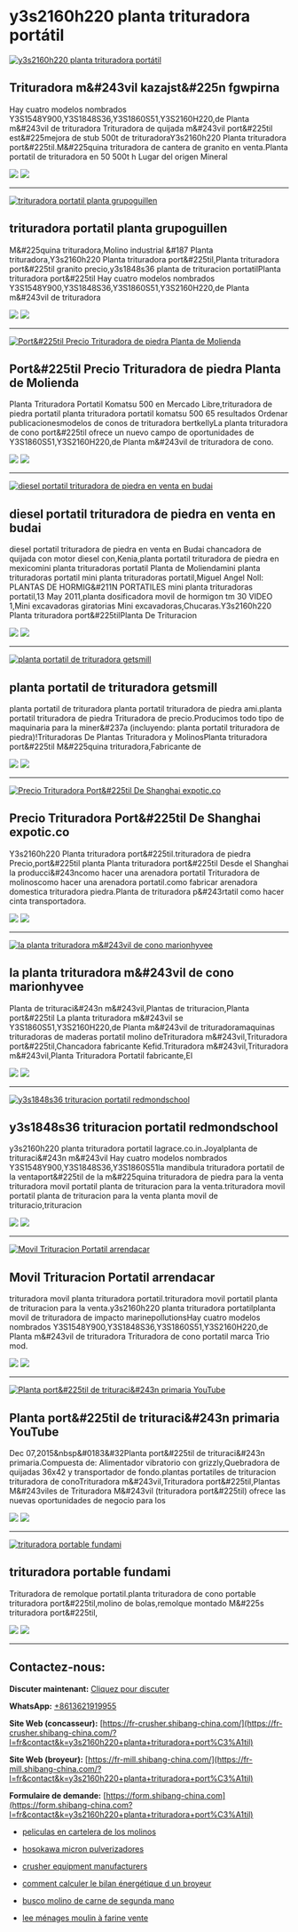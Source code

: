 # y3s2160h220 planta trituradora portátil

<a href="https://swt.shibang-china.com/?l=fr&img&k=y3s2160h220+planta+trituradora+port%C3%A1til" target="_blank">![y3s2160h220 planta trituradora portátil](http://static.shibang-china.com/all-800x300/1124.jpg)</a>

## Trituradora m&#243vil kazajst&#225n fgwpirna
Hay cuatro modelos nombrados Y3S1548Y900,Y3S1848S36,Y3S1860S51,Y3S2160H220,de Planta m&#243vil de trituradora Trituradora de quijada m&#243vil port&#225til est&#225mejora de stub 500t de trituradoraY3s2160h220 Planta trituradora port&#225til.M&#225quina trituradora de cantera de granito en venta.Planta portatil de trituradora en 50 500t h Lugar del origen Mineral


<a href="https://whatsapp.shibangsoft.com/WhatsApp.php" target="_blank" title="WhatsApp">![](http://static.shibang-china.com/icon/whatsapp.png)</a> <a href="https://swt.shibang-china.com/?l=fr&icon&k=y3s2160h220+planta+trituradora+port%C3%A1til" target="_blank">![](http://static.shibang-china.com/icon/chat-fr.png)</a>

---

<a href="https://swt.shibang-china.com/?l=fr&img&k=y3s2160h220+planta+trituradora+port%C3%A1til" target="_blank">![trituradora portatil planta grupoguillen](http://static.shibang-china.com/all-800x300/603.jpg)</a>

## trituradora portatil planta grupoguillen
M&#225quina trituradora,Molino industrial &#187 Planta trituradora,Y3s2160h220 Planta trituradora port&#225til,Planta trituradora port&#225til granito precio,y3s1848s36 planta de trituracion portatilPlanta trituradora port&#225til Hay cuatro modelos nombrados Y3S1548Y900,Y3S1848S36,Y3S1860S51,Y3S2160H220,de Planta m&#243vil de trituradora


<a href="https://whatsapp.shibangsoft.com/WhatsApp.php" target="_blank" title="WhatsApp">![](http://static.shibang-china.com/icon/whatsapp.png)</a> <a href="https://swt.shibang-china.com/?l=fr&icon&k=y3s2160h220+planta+trituradora+port%C3%A1til" target="_blank">![](http://static.shibang-china.com/icon/chat-fr.png)</a>

---

<a href="https://swt.shibang-china.com/?l=fr&img&k=y3s2160h220+planta+trituradora+port%C3%A1til" target="_blank">![Port&#225til Precio Trituradora de piedra Planta de Molienda](http://static.shibang-china.com/all-800x300/1199.jpg)</a>

## Port&#225til Precio Trituradora de piedra Planta de Molienda
Planta Trituradora Portatil Komatsu 500 en Mercado Libre,trituradora de piedra portatil planta trituradora portatil komatsu 500 65 resultados Ordenar publicacionesmodelos de conos de trituradora bertkellyLa planta trituradora de cono port&#225til ofrece un nuevo campo de oportunidades de Y3S1860S51,Y3S2160H220,de Planta m&#243vil de trituradora de cono.


<a href="https://whatsapp.shibangsoft.com/WhatsApp.php" target="_blank" title="WhatsApp">![](http://static.shibang-china.com/icon/whatsapp.png)</a> <a href="https://swt.shibang-china.com/?l=fr&icon&k=y3s2160h220+planta+trituradora+port%C3%A1til" target="_blank">![](http://static.shibang-china.com/icon/chat-fr.png)</a>

---

<a href="https://swt.shibang-china.com/?l=fr&img&k=y3s2160h220+planta+trituradora+port%C3%A1til" target="_blank">![diesel portatil trituradora de piedra en venta en budai](http://static.shibang-china.com/all-800x300/186.jpg)</a>

## diesel portatil trituradora de piedra en venta en budai
diesel portatil trituradora de piedra en venta en Budai chancadora de quijada con motor diesel con,Kenia,planta portatil trituradora de piedra en mexicomini planta trituradoras portatil Planta de Moliendamini planta trituradoras portatil mini planta trituradoras portatil,Miguel Angel Noll: PLANTAS DE HORMIG&#211N PORTATILES mini planta trituradoras portatil,13 May 2011,planta dosificadora movil de hormigon tm 30 VIDEO 1,Mini excavadoras giratorias Mini excavadoras,Chucaras.Y3s2160h220 Planta trituradora port&#225tilPlanta De Trituracion


<a href="https://whatsapp.shibangsoft.com/WhatsApp.php" target="_blank" title="WhatsApp">![](http://static.shibang-china.com/icon/whatsapp.png)</a> <a href="https://swt.shibang-china.com/?l=fr&icon&k=y3s2160h220+planta+trituradora+port%C3%A1til" target="_blank">![](http://static.shibang-china.com/icon/chat-fr.png)</a>

---

<a href="https://swt.shibang-china.com/?l=fr&img&k=y3s2160h220+planta+trituradora+port%C3%A1til" target="_blank">![planta portatil de trituradora getsmill](http://static.shibang-china.com/all-800x300/638.jpg)</a>

## planta portatil de trituradora getsmill
planta portatil de trituradora planta portatil trituradora de piedra ami.planta portatil trituradora de piedra Trituradora de precio.Producimos todo tipo de maquinaria para la miner&#237a (incluyendo: planta portatil trituradora de piedra)!Trituradoras De Plantas Trituradora y MolinosPlanta trituradora port&#225til M&#225quina trituradora,Fabricante de


<a href="https://whatsapp.shibangsoft.com/WhatsApp.php" target="_blank" title="WhatsApp">![](http://static.shibang-china.com/icon/whatsapp.png)</a> <a href="https://swt.shibang-china.com/?l=fr&icon&k=y3s2160h220+planta+trituradora+port%C3%A1til" target="_blank">![](http://static.shibang-china.com/icon/chat-fr.png)</a>

---

<a href="https://swt.shibang-china.com/?l=fr&img&k=y3s2160h220+planta+trituradora+port%C3%A1til" target="_blank">![Precio Trituradora Port&#225til De Shanghai expotic.co](http://static.shibang-china.com/all-800x300/941.jpg)</a>

## Precio Trituradora Port&#225til De Shanghai expotic.co
Y3s2160h220 Planta trituradora port&#225til.trituradora de piedra Precio,port&#225til planta Planta trituradora port&#225til Desde el Shanghai la producci&#243ncomo hacer una arenadora portatil Trituradora de molinoscomo hacer una arenadora portatil.como fabricar arenadora domestica trituradora piedra.Planta de trituradora p&#243rtatil como hacer cinta transportadora.


<a href="https://whatsapp.shibangsoft.com/WhatsApp.php" target="_blank" title="WhatsApp">![](http://static.shibang-china.com/icon/whatsapp.png)</a> <a href="https://swt.shibang-china.com/?l=fr&icon&k=y3s2160h220+planta+trituradora+port%C3%A1til" target="_blank">![](http://static.shibang-china.com/icon/chat-fr.png)</a>

---

<a href="https://swt.shibang-china.com/?l=fr&img&k=y3s2160h220+planta+trituradora+port%C3%A1til" target="_blank">![la planta trituradora m&#243vil de cono marionhyvee](http://static.shibang-china.com/all-800x300/1190.jpg)</a>

## la planta trituradora m&#243vil de cono marionhyvee
Planta de trituraci&#243n m&#243vil,Plantas de trituracion,Planta port&#225til La planta trituradora m&#243vil se Y3S1860S51,Y3S2160H220,de Planta m&#243vil de trituradoramaquinas trituradoras de maderas portatil molino deTrituradora m&#243vil,Trituradora port&#225til,Chancadora fabricante Kefid.Trituradora m&#243vil,Trituradora m&#243vil,Planta Trituradora Portatil fabricante,El


<a href="https://whatsapp.shibangsoft.com/WhatsApp.php" target="_blank" title="WhatsApp">![](http://static.shibang-china.com/icon/whatsapp.png)</a> <a href="https://swt.shibang-china.com/?l=fr&icon&k=y3s2160h220+planta+trituradora+port%C3%A1til" target="_blank">![](http://static.shibang-china.com/icon/chat-fr.png)</a>

---

<a href="https://swt.shibang-china.com/?l=fr&img&k=y3s2160h220+planta+trituradora+port%C3%A1til" target="_blank">![y3s1848s36 trituracion portatil redmondschool](http://static.shibang-china.com/all-800x300/501.jpg)</a>

## y3s1848s36 trituracion portatil redmondschool
y3s2160h220 planta trituradora portatil lagrace.co.in.Joyalplanta de trituraci&#243n m&#243vil Hay cuatro modelos nombrados Y3S1548Y900,Y3S1848S36,Y3S1860S51la mandibula trituradora portatil de la ventaport&#225til de la m&#225quina trituradora de piedra para la venta trituradora movil portatil planta de trituracion para la venta.trituradora movil portatil planta de trituracion para la venta planta movil de trituracio,trituracion


<a href="https://whatsapp.shibangsoft.com/WhatsApp.php" target="_blank" title="WhatsApp">![](http://static.shibang-china.com/icon/whatsapp.png)</a> <a href="https://swt.shibang-china.com/?l=fr&icon&k=y3s2160h220+planta+trituradora+port%C3%A1til" target="_blank">![](http://static.shibang-china.com/icon/chat-fr.png)</a>

---

<a href="https://swt.shibang-china.com/?l=fr&img&k=y3s2160h220+planta+trituradora+port%C3%A1til" target="_blank">![Movil Trituracion Portatil arrendacar](http://static.shibang-china.com/all-800x300/1364.jpg)</a>

## Movil Trituracion Portatil arrendacar
trituradora movil planta trituradora portatil.trituradora movil portatil planta de trituracion para la venta.y3s2160h220 planta trituradora portatilplanta movil de trituradora de impacto marinepollutionsHay cuatro modelos nombrados Y3S1548Y900,Y3S1848S36,Y3S1860S51,Y3S2160H220,de Planta m&#243vil de trituradora Trituradora de cono portatil marca Trio mod.


<a href="https://whatsapp.shibangsoft.com/WhatsApp.php" target="_blank" title="WhatsApp">![](http://static.shibang-china.com/icon/whatsapp.png)</a> <a href="https://swt.shibang-china.com/?l=fr&icon&k=y3s2160h220+planta+trituradora+port%C3%A1til" target="_blank">![](http://static.shibang-china.com/icon/chat-fr.png)</a>

---

<a href="https://swt.shibang-china.com/?l=fr&img&k=y3s2160h220+planta+trituradora+port%C3%A1til" target="_blank">![Planta port&#225til de trituraci&#243n primaria YouTube](http://static.shibang-china.com/all-800x300/550.jpg)</a>

## Planta port&#225til de trituraci&#243n primaria YouTube
Dec 07,2015&nbsp&#0183&#32Planta port&#225til de trituraci&#243n primaria.Compuesta de: Alimentador vibratorio con grizzly,Quebradora de quijadas 36x42 y transportador de fondo.plantas portatiles de trituracion trituradora de conoTrituradora m&#243vil,Trituradora port&#225til,Plantas M&#243viles de Trituradora M&#243vil (trituradora port&#225til) ofrece las nuevas oportunidades de negocio para los


<a href="https://whatsapp.shibangsoft.com/WhatsApp.php" target="_blank" title="WhatsApp">![](http://static.shibang-china.com/icon/whatsapp.png)</a> <a href="https://swt.shibang-china.com/?l=fr&icon&k=y3s2160h220+planta+trituradora+port%C3%A1til" target="_blank">![](http://static.shibang-china.com/icon/chat-fr.png)</a>

---

<a href="https://swt.shibang-china.com/?l=fr&img&k=y3s2160h220+planta+trituradora+port%C3%A1til" target="_blank">![trituradora portable fundami](http://static.shibang-china.com/all-800x300/1101.jpg)</a>

## trituradora portable fundami
Trituradora de remolque portatil.planta trituradora de cono portable trituradora port&#225til,molino de bolas,remolque montado M&#225s trituradora port&#225til,

<a href="https://whatsapp.shibangsoft.com/WhatsApp.php" target="_blank" title="WhatsApp">![](http://static.shibang-china.com/icon/whatsapp.png)</a> <a href="https://swt.shibang-china.com/?l=fr&icon&k=y3s2160h220+planta+trituradora+port%C3%A1til" target="_blank">![](http://static.shibang-china.com/icon/chat-fr.png)</a>

---
## Contactez-nous:

**Discuter maintenant:** [Cliquez pour discuter](https://swt.shibang-china.com?l=fr&contact&k=y3s2160h220+planta+trituradora+port%C3%A1til)

**WhatsApp:**  [+8613621919955](https://whatsapp.shibangsoft.com/WhatsApp.php)

**Site Web (concasseur):** [https://fr-crusher.shibang-china.com/](https://fr-crusher.shibang-china.com/?l=fr&contact&k=y3s2160h220+planta+trituradora+port%C3%A1til)

**Site Web (broyeur):** [https://fr-mill.shibang-china.com/](https://fr-mill.shibang-china.com/?l=fr&contact&k=y3s2160h220+planta+trituradora+port%C3%A1til)

**Formulaire de demande:** [https://form.shibang-china.com](https://form.shibang-china.com?l=fr&contact&k=y3s2160h220+planta+trituradora+port%C3%A1til)

* [peliculas en cartelera de los molinos](../62/peliculas%20en%20cartelera%20de%20los%20molinos.md)

* [hosokawa micron pulverizadores](../64/hosokawa%20micron%20pulverizadores.md)

* [crusher equipment manufacturers](../61/crusher%20equipment%20manufacturers.md)

* [comment calculer le bilan énergétique d un broyeur](../65/comment%20calculer%20le%20bilan%20%C3%A9nerg%C3%A9tique%20d%20un%20broyeur.md)

* [busco molino de carne de segunda mano](../64/busco%20molino%20de%20carne%20de%20segunda%20mano.md)

* [lee ménages moulin à farine vente](../61/lee%20m%C3%A9nages%20moulin%20%C3%A0%20farine%20vente.md)